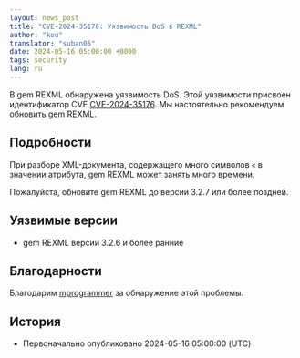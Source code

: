```yaml
---
layout: news_post
title: "CVE-2024-35176: Уязвимость DoS в REXML"
author: "kou"
translator: "suban05"
date: 2024-05-16 05:00:00 +0000
tags: security
lang: ru
---
```


В gem REXML обнаружена уязвимость DoS. Этой уязвимости присвоен идентификатор CVE [CVE-2024-35176](https://www.cve.org/CVERecord?id=CVE-2024-35176). Мы настоятельно рекомендуем обновить gem REXML.

## Подробности

При разборе XML-документа, содержащего много символов `<` в значении атрибута, gem REXML может занять много времени.

Пожалуйста, обновите gem REXML до версии 3.2.7 или более поздней.

## Уязвимые версии

* gem REXML версии 3.2.6 и более ранние

## Благодарности

Благодарим [mprogrammer](https://hackerone.com/mprogrammer) за обнаружение этой проблемы.

## История

* Первоначально опубликовано 2024-05-16 05:00:00 (UTC)
